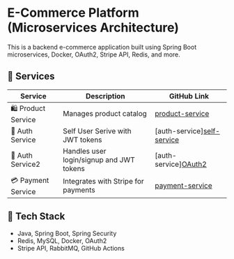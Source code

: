 # E-Commerce Platform (Microservices Architecture)

This is a backend e-commerce application built using Spring Boot microservices, Docker, OAuth2, Stripe API, Redis, and more.

## 🔧 Services

| Service           | Description                                 | GitHub Link                                           |
|-------------------|---------------------------------------------|--------------------------------------------------------|
| 🛍 Product Service | Manages product catalog                    | [product-service](https://github.com/sagarpatel279/shopkart-product-catalog-service) |
| 🔐 Auth Service    | Self User Serive with JWT tokens          | [auth-service][self-service](https://github.com/sagarpatel279/shopkart-authentication-service) |
| 🔐 Auth Service2    | Handles user login/signup and JWT tokens | [auth-service][OAuth2](https://github.com/sagarpatel279/shopkart-authorization-oauth2) |
| 💳 Payment Service | Integrates with Stripe for payments       | [payment-service](https://github.com/sagarpatel279/shopkart-payment-service) |

## 🧰 Tech Stack
- Java, Spring Boot, Spring Security
- Redis, MySQL, Docker, OAuth2
- Stripe API, RabbitMQ, GitHub Actions
